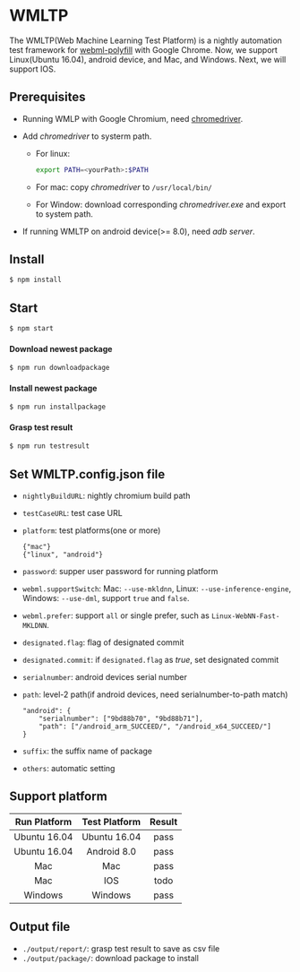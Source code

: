 # WMLTP

The WMLTP(Web Machine Learning Test Platform) is a nightly automation test framework for [webml-polyfill](https://github.com/intel/webml-polyfill) with Google Chrome.
Now, we support Linux(Ubuntu 16.04), android device, and Mac, and Windows.
Next, we will support IOS.

## Prerequisites
* Running WMLP with Google Chromium, need [chromedriver](http://chromedriver.storage.googleapis.com/index.html).

* Add *chromedriver* to systerm path.
   + For linux:

      ```sh
      export PATH=<yourPath>:$PATH
      ```

   + For mac: copy *chromedriver* to `/usr/local/bin/`

   + For Window: download corresponding *chromedriver.exe* and export to system path.

* If running WMLTP on android device(>= 8.0), need *adb server*.

## Install

```sh
$ npm install
```

## Start

```sh
$ npm start
```

#### Download newest package

```sh
$ npm run downloadpackage
```

#### Install newest package

```sh
$ npm run installpackage
```

#### Grasp test result

```sh
$ npm run testresult
```

## Set WMLTP.config.json file

* `nightlyBuildURL`: nightly chromium build path

* `testCaseURL`: test case URL

* `platform`: test platforms(one or more)

    ```
    {"mac"}
    {"linux", "android"}
    ```

* `password`: supper user password for running platform
* `webml.supportSwitch`: Mac: `--use-mkldnn`, Linux: `--use-inference-engine`, Windows: `--use-dml`, support `true` and `false`.
* `webml.prefer`: support `all` or single prefer, such as `Linux-WebNN-Fast-MKLDNN`.
* `designated.flag`: flag of designated commit
* `designated.commit`: if `designated.flag` as *true*, set designated commit
* `serialnumber`: android devices serial number
* `path`: level-2 path(if android devices, need serialnumber-to-path match)

    ```
    "android": {
        "serialnumber": ["9bd88b70", "9bd88b71"],
        "path": ["/android_arm_SUCCEED/", "/android_x64_SUCCEED/"]
    }
    ```

* `suffix`: the suffix name of package
* `others`: automatic setting

## Support platform

| Run Platform  | Test Platform |  Result |
|     :---:     |     :---:     |  :---:  |
| Ubuntu 16.04  | Ubuntu 16.04  |   pass  |
| Ubuntu 16.04  |  Android 8.0  |   pass  |
|      Mac      |       Mac     |   pass  |
|      Mac      |       IOS     |   todo  |
|    Windows    |     Windows   |   pass  |

## Output file

* `./output/report/`: grasp test result to save as csv file
* `./output/package/`: download package to install
